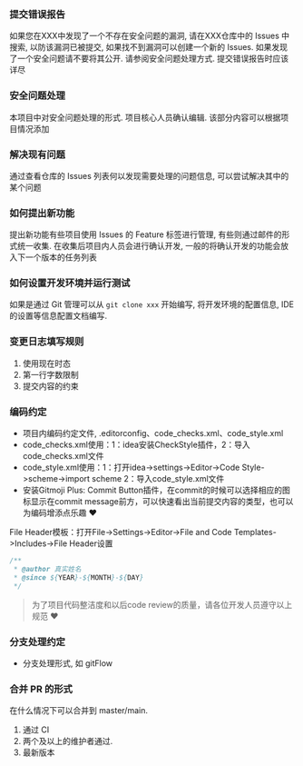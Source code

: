 ### 提交错误报告

如果您在XXX中发现了一个不存在安全问题的漏洞, 请在XXX仓库中的 Issues 中搜索, 以防该漏洞已被提交, 如果找不到漏洞可以创建一个新的 Issues.
如果发现了一个安全问题请不要将其公开. 请参阅安全问题处理方式. 提交错误报告时应该详尽

### 安全问题处理

本项目中对安全问题处理的形式. 项目核心人员确认编辑. 该部分内容可以根据项目情况添加

### 解决现有问题

通过查看仓库的 Issues 列表何以发现需要处理的问题信息, 可以尝试解决其中的某个问题

### 如何提出新功能

提出新功能有些项目使用 Issues 的 Feature 标签进行管理, 有些则通过邮件的形式统一收集. 在收集后项目内人员会进行确认开发, 一般的将确认开发的功能会放入下一个版本的任务列表

### 如何设置开发环境并运行测试

如果是通过 Git 管理可以从 `git clone xxx` 开始编写, 将开发环境的配置信息, IDE 的设置等信息配置文档编写.

### 变更日志填写规则

1. 使用现在时态
1. 第一行字数限制
1. 提交内容的约束

### 编码约定

- 项目内编码约定文件, .editorconfig、code_checks.xml、code_style.xml
- code_checks.xml使用：1：idea安装CheckStyle插件，2：导入code_checks.xml文件
- code_style.xml使用：1：打开idea->settings->Editor->Code Style->scheme->import scheme
  2：导入code_style.xml文件
- 安装Gitmoji Plus: Commit Button插件，在commit的时候可以选择相应的图标显示在commit message前方，可以快速看出当前提交内容的类型，也可以为编码增添点乐趣
  ❤️

File Header模板：打开File->Settings->Editor->File and Code Templates->Includes->File Header设置

```java
/**
 * @author 真实姓名
 * @since ${YEAR}-${MONTH}-${DAY}
 */
```

> 为了项目代码整洁度和以后code review的质量，请各位开发人员遵守以上规范 ❤️

### 分支处理约定

- 分支处理形式, 如 gitFlow

### 合并 PR 的形式

在什么情况下可以合并到 master/main.

1. 通过 CI
2. 两个及以上的维护者通过.
3. 最新版本

